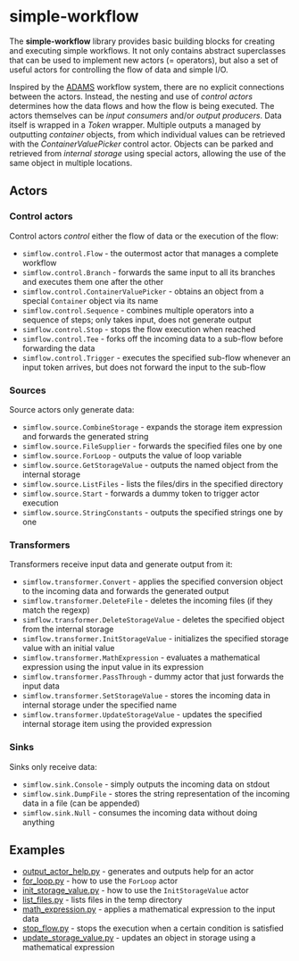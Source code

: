 # simple-workflow

The **simple-workflow** library provides basic building blocks for creating and 
executing simple workflows. It not only contains abstract superclasses that can 
be used to implement new actors (= operators), but also a set of useful actors 
for controlling the flow of data and simple I/O.

Inspired by the [ADAMS](https://adams.cms.waikato.ac.nz/) workflow system, 
there are no explicit connections between the actors. Instead, the nesting
and use of *control actors* determines how the data flows and how the flow is
being executed. The actors themselves can be *input consumers* and/or
*output producers*. Data itself is wrapped in a *Token* wrapper.
Multiple outputs a managed by outputting *container* objects, from which 
individual values can be retrieved with the *ContainerValuePicker* control actor.
Objects can be parked and retrieved from *internal storage* using special actors,
allowing the use of the same object in multiple locations.


## Actors

### Control actors

Control actors *control* either the flow of data or the execution of the flow: 

* `simflow.control.Flow` - the outermost actor that manages a complete workflow
* `simflow.control.Branch` - forwards the same input to all its branches and executes them one after the other 
* `simflow.control.ContainerValuePicker` - obtains an object from a special `Container` object via its name 
* `simflow.control.Sequence` - combines multiple operators into a sequence of steps; only takes input, does not generate output 
* `simflow.control.Stop` - stops the flow execution when reached 
* `simflow.control.Tee` - forks off the incoming data to a sub-flow before forwarding the data 
* `simflow.control.Trigger` - executes the specified sub-flow whenever an input token arrives, but does not forward the input to the sub-flow  

### Sources

Source actors only generate data:

* `simflow.source.CombineStorage` - expands the storage item expression and forwards the generated string 
* `simflow.source.FileSupplier` - forwards the specified files one by one 
* `simflow.source.ForLoop` - outputs the value of loop variable  
* `simflow.source.GetStorageValue` - outputs the named object from the internal storage 
* `simflow.source.ListFiles` - lists the files/dirs in the specified directory 
* `simflow.source.Start` - forwards a dummy token to trigger actor execution 
* `simflow.source.StringConstants` - outputs the specified strings one by one 

### Transformers

Transformers receive input data and generate output from it:

* `simflow.transformer.Convert` - applies the specified conversion object to the incoming data and forwards the generated output 
* `simflow.transformer.DeleteFile` - deletes the incoming files (if they match the regexp) 
* `simflow.transformer.DeleteStorageValue` - deletes the specified object from the internal storage 
* `simflow.transformer.InitStorageValue` - initializes the specified storage value with an initial value  
* `simflow.transformer.MathExpression` - evaluates a mathematical expression using the input value in its expression
* `simflow.transformer.PassThrough` - dummy actor that just forwards the input data 
* `simflow.transformer.SetStorageValue` - stores the incoming data in internal storage under the specified name 
* `simflow.transformer.UpdateStorageValue` - updates the specified internal storage item using the provided expression 

### Sinks

Sinks only receive data:

* `simflow.sink.Console` - simply outputs the incoming data on stdout 
* `simflow.sink.DumpFile` - stores the string representation of the incoming data in a file (can be appended) 
* `simflow.sink.Null` - consumes the incoming data without doing anything 


## Examples

* [output_actor_help.py](examples/output_actor_help.py) - generates and outputs help for an actor
* [for_loop.py](examples/for_loop.py) - how to use the `ForLoop` actor 
* [init_storage_value.py](examples/init_storage_value.py) - how to use the `InitStorageValue` actor 
* [list_files.py](examples/list_files.py) - lists files in the temp directory 
* [math_expression.py](examples/math_expression.py) - applies a mathematical expression to the input data
* [stop_flow.py](examples/stop_flow.py) - stops the execution when a certain condition is satisfied 
* [update_storage_value.py](examples/update_storage_value.py) - updates an object in storage using a mathematical expression 
